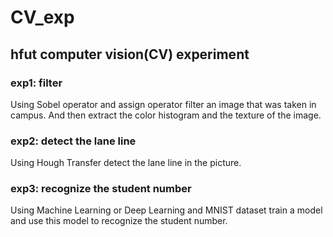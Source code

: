 # CV_exp
## hfut computer vision(CV) experiment
### exp1: filter
Using Sobel operator and assign operator filter an image that was taken in campus. And then extract the color histogram and the texture of the image.
### exp2: detect the lane line
Using Hough Transfer detect the lane line in the picture.
### exp3: recognize the student number
Using Machine Learning or Deep Learning and MNIST dataset train a model and use this model to recognize the student number.

